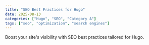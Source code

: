 ```yaml
---
title: "SEO Best Practices for Hugo"
date: 2025-08-13
categories: ["Hugo", "SEO", "Category A"]
tags: ["seo", "optimization", "search engines"]
---
```


Boost your site's visibility with SEO best practices tailored for Hugo.